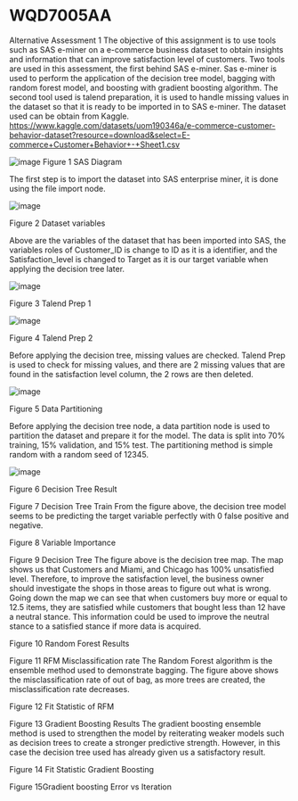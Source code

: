 # WQD7005AA
Alternative Assessment 1
The objective of this assignment is to use tools such as SAS e-miner on a e-commerce business dataset to obtain insights and information that can improve satisfaction level of customers.
Two tools are used in this assessment, the first behind SAS e-miner. Sas e-miner is used to perform the application of the decision tree model, bagging with random forest model, and boosting with gradient boosting algorithm. The second tool used is talend preparation, it is used to handle missing values in the dataset so that it is ready to be imported in to SAS e-miner.
The dataset used can be obtain from Kaggle. https://www.kaggle.com/datasets/uom190346a/e-commerce-customer-behavior-dataset?resource=download&select=E-commerce+Customer+Behavior+-+Sheet1.csv


![image](https://github.com/BryanLohKZ/WQD7005AA/assets/155895491/878e4cf4-82bb-4461-b18a-f115b983267c) 
Figure 1 SAS Diagram

The first step is to import the dataset into SAS enterprise miner, it is done using the file import node. 

![image](https://github.com/BryanLohKZ/WQD7005AA/assets/155895491/5a817e20-21cd-4d6b-8059-e911fb2044d6) 

Figure 2 Dataset variables

Above are the variables of the dataset that has been imported into SAS, the variables roles of Customer_ID is change to ID as it is a identifier, and the Satisfaction_level is changed to Target as it is our target variable when applying the decision tree later.

![image](https://github.com/BryanLohKZ/WQD7005AA/assets/155895491/72a8c2af-988f-42e5-ad32-2e66b2852e8e) 

Figure 3 Talend Prep 1

![image](https://github.com/BryanLohKZ/WQD7005AA/assets/155895491/da5fcaec-38df-4ef7-b46e-693c6b255167)    

Figure 4 Talend Prep 2

Before applying the decision tree, missing values are checked. Talend Prep is used to check for missing values, and there are 2 missing values that are found in the satisfaction level column, the 2 rows are then deleted.

![image](https://github.com/BryanLohKZ/WQD7005AA/assets/155895491/14a7015b-d378-43a9-9958-c99bb22fda50) 

Figure 5 Data Partitioning

Before applying the decision tree node, a data partition node is used to partition the dataset and prepare it for the model. The data is split into 70% training, 15% validation, and 15% test. The partitioning method is simple random with a random seed of 12345.

![image](https://github.com/BryanLohKZ/WQD7005AA/assets/155895491/6318c7e3-2b1b-46ae-916b-bddbc0142b51)
 
Figure 6 Decision Tree Result
 
Figure 7 Decision Tree Train
From the figure above, the decision tree model seems to be predicting the target variable perfectly with 0 false positive and negative.
 
Figure 8 Variable Importance
 
Figure 9 Decision Tree
The figure above is the decision tree map. The map shows us that Customers and Miami, and Chicago has 100% unsatisfied level. Therefore, to improve the satisfaction level, the business owner should investigate the shops in those areas to figure out what is wrong. Going down the map we can see that when customers buy more or equal to 12.5 items, they are satisfied while customers that bought less than 12 have a neutral stance. This information could be used to improve the neutral stance to a satisfied stance if more data is acquired.
 
Figure 10 Random Forest Results
 
Figure 11 RFM Misclassification rate
The Random Forest algorithm is the ensemble method used to demonstrate bagging. The figure above shows the misclassification rate of out of bag, as more trees are created, the misclassification rate decreases. 
 
Figure 12 Fit Statistic of RFM
 
Figure 13 Gradient Boosting Results
The gradient boosting ensemble method is used to strengthen the model by reiterating weaker models such as decision trees to create a stronger predictive strength. However, in this case the decision tree used has already given us a satisfactory result. 
 
Figure 14 Fit Statistic Gradient Boosting

    
Figure 15Gradient boosting Error vs Iteration
